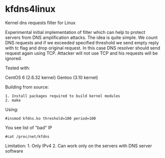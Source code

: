 kfdns4linux
===========

Kernel dns requests filter for Linux


 Experimental initial implementation of filter which can help to protect servers
from DNS amplification attacks. The idea is quite simple. We count DNS requests
and if we exceeded specified threshold we send empty reply with tc flag and drop
original request. In this case DNS resolver should send request again using TCP.
Attacker will not use TCP and his requests will be ignored.

Tested with:

CentOS 6 (2.6.32 kernel)
Gentoo (3.10 kernel)
   

Building from source:

    1. Install packages required to build kernel modules
    2. make 

Using:

    #insmod kfdns.ko threshold=100 period=100

You see list of "bad" IP
    
    #cat /proc/net/kfdns

Limitation:
    1. Only IPv4
    2. Can work only on the servers with DNS server software
